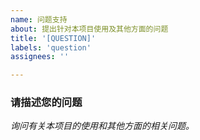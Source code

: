 ```yaml
---
name: 问题支持
about: 提出针对本项目使用及其他方面的问题
title: '[QUESTION]'
labels: 'question'
assignees: ''

---
```


### 请描述您的问题

*询问有关本项目的使用和其他方面的相关问题。*
